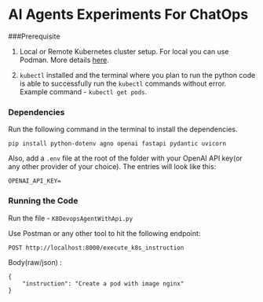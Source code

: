 # AI Agents Experiments For ChatOps

###Prerequisite

1. Local or Remote Kubernetes cluster setup. For local you can use Podman. More details [here](https://podman-desktop.io/blog/running-a-local-kubernetes-cluster-with-podman-desktop).

2. `kubectl` installed and the terminal where you plan to run the python code is able to successfully run the `kubectl` commands without error. Example command - `kubectl get pods`.

### Dependencies

Run the following command in the terminal to install the dependencies.
```
pip install python-dotenv agno openai fastapi pydantic uvicorn
```

Also, add a `.env` file at the root of the folder with your OpenAI API key(or any other provider of your choice). The entries will look like this:

```
OPENAI_API_KEY=
```

### Running the Code
Run the file - `K8DevopsAgentWithApi.py`

Use Postman or any other tool to hit the following endpoint:

```
POST http://localhost:8000/execute_k8s_instruction
```
Body(raw/json) :
```
{
    "instruction": "Create a pod with image nginx"
}
```
